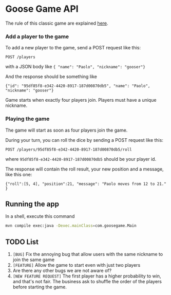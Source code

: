 # Goose Game API
The rule of this classic game are explained [here](https://en.wikipedia.org/wiki/Game_of_the_Goose).

### Add a player to the game
To add a new player to the game, send a POST request like this:

`POST /players`

with a JSON body like `{ "name": "Paolo", "nickname": "gooser"}`

And the response should be something like 

`{"id": "95df85f8-e342-4420-8917-187d00870db5", "name": "Paolo", "nickname": "gooser"}`

Game starts when exactly four players join.
Players must have a unique nickname.

### Playing the game

The game will start as soon as four players join the game.

During your turn, you can roll the dice by sending a POST request like this: 

`POST /players/95df85f8-e342-4420-8917-187d00870db5/roll`

where `95df85f8-e342-4420-8917-187d00870db5` should be your player id.

The response will contain the roll result, your new position and a message, like this one:

`{"roll":[5, 4], "position":21, "message": "Paolo moves from 12 to 21." }`

## Running the app
In a shell, execute this command

```bash
mvn compile exec:java -Dexec.mainClass=com.goosegame.Main
```

## TODO List

1. `[BUG]` Fix the annoying bug that allow users with the same nickname to join the same game
2. `[FEATURE]` Allow the game to start even with just two players
3. Are there any other bugs we are not aware of?
4. `[NEW FEATURE REQUEST]` The first player has a higher probability to win, and that's not fair. The business ask to shuffle the order of the players before starting the game.
